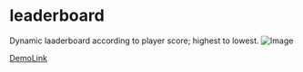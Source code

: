 # leaderboard
Dynamic laaderboard according to player score; highest to lowest.
![Image](https://github.com/ahm3tozenir/leaderboard/assets/101597537/dff22302-e6e4-4c84-8937-f06e4d3b51a9)

[DemoLink](https://ahm3tozenir.github.io/leaderboard/)
